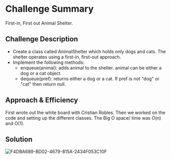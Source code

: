 # Challenge Summary
<!-- Short summary or background information -->
First-in, First out Animal Shelter.

## Challenge Description
<!-- Description of the challenge -->
* Create a class called AnimalShelter which holds only dogs and cats. The shelter operates using a first-in, first-out approach.
* Implement the following methods:
  - enqueue(animal): adds animal to the shelter. animal can be either a dog or a cat object.
  - dequeue(pref): returns either a dog or a cat. If pref is not "dog" or "cat" then return null.

## Approach & Efficiency
<!-- What approach did you take? Why? What is the Big O space/time for this approach? -->
First wrote out the white board with Cristian Robles. Then we worked on the code and setting up the different classes. The Big O space/ time was O(n) and O(1). 

## Solution
<!-- Embedded whiteboard image -->
![F4DBA689-BD02-4679-815A-2434F053C10F](https://user-images.githubusercontent.com/65562053/113810041-40636180-971e-11eb-91a3-020a1e594ea3.jpeg)

